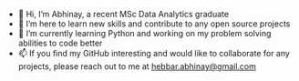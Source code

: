 - 👋 Hi, I’m Abhinay, a recent MSc Data Analytics graduate
- 👀 I’m here to learn new skills and contribute to any open source projects
- 🌱 I’m currently learning Python and working on my problem solving abilities to code better
- 📫 If you find my GitHub interesting and would like to collaborate for any projects, please reach out to me at hebbar.abhinay@gmail.com

<!---
Ab2207/Ab2207 is a ✨ special ✨ repository because its `README.md` (this file) appears on your GitHub profile.
You can click the Preview link to take a look at your changes.
--->
